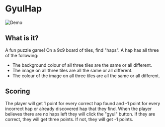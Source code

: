 # GyulHap

![Demo](http://github.com/matthewnicol/GyulHap.git/raw/master/demo.png)

What is it?
--------------

A fun puzzle game! On a 9x9 board of tiles, find "haps". A hap has all three of the following:

- The background colour of all three tiles are the same or all different.
- The image on all three tiles are all the same or all different.
- The colour of the image on all three tiles are all the same or all different.

Scoring
--------------

The player will get 1 point for every correct hap found and -1 point for every incorrect hap or already discovered hap that they find. When the player believes there are no haps left they will click the "gyul" button. If they are correct, they will get three points. If not, they will get -1 points. 
